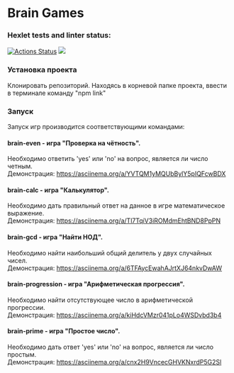 # Brain Games
### Hexlet tests and linter status:
[![Actions Status](https://github.com/PavelStriker/frontend-project-lvl1/workflows/hexlet-check/badge.svg)](https://github.com/PavelStriker/frontend-project-lvl1/actions)
<a href="https://codeclimate.com/github/PavelStriker/frontend-project-lvl1/maintainability"><img src="https://api.codeclimate.com/v1/badges/c48aa79ff544dc349453/maintainability" /></a>
### Установка проекта
 Клонировать репозиторий.
 Находясь в корневой папке проекта, ввести в терминале команду "npm link"
### Запуск
 Запуск игр производится соответствующими командами:


#### brain-even - игра "Проверка на чётность". 
 Необходимо ответить 'yes' или 'no' на вопрос, является ли число четным.<br>
 Демонстрация: https://asciinema.org/a/YVTQM1yMQUbBylY5pIQFcwBDX
<br>
#### brain-calc - игра "Калькулятор". 
 Необходимо дать правильный ответ на данное в игре математическое выражение.<br>
 Демонстрация: https://asciinema.org/a/Tl7TqiV3iROMdmEhtBND8PpPN
<br>
#### brain-gcd - игра "Найти НОД".
 Необходимо найти наибольший общий делитель у двух случайных чисел.<br> 
 Демонстрация: https://asciinema.org/a/6TFAycEwahAJrtXJ64nkvDwAW
<br>
#### brain-progression - игра "Арифметическая прогрессия". 
 Необходимо найти отсутствующее число в арифметической прогрессии.<br>
 Демонстрация: https://asciinema.org/a/kiHdcVMzr041pLo4WSDvbd3b4
<br>
#### brain-prime - игра "Простое число".
 Необходимо дать ответ 'yes' или 'no' на вопрос, является ли число простым. <br>
 Демонстрация: https://asciinema.org/a/cnx2H9VncecGHVKNxrdP5G2Sl
